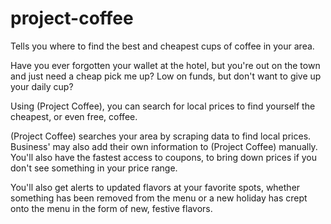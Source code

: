 # project-coffee
Tells you where to find the best and cheapest cups of coffee in your area.

Have you ever forgotten your wallet at the hotel, but you're out on the town and just need a cheap pick me up?
Low on funds, but don't want to give up your daily cup?

Using (Project Coffee), you can search for local prices to find yourself the cheapest, or even free, coffee.

(Project Coffee) searches your area by scraping data to find local prices. 
Business' may also add their own information to (Project Coffee) manually.
You'll also have the fastest access to coupons, to bring down prices if you don't see something in your price range.

You'll also get alerts to updated flavors at your favorite spots, whether something has been removed from the menu or 
a new holiday has crept onto the menu in the form of new, festive flavors.
